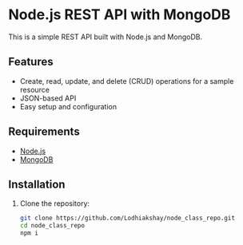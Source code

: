# Node.js REST API with MongoDB

This is a simple REST API built with Node.js and MongoDB.

## Features

- Create, read, update, and delete (CRUD) operations for a sample resource
- JSON-based API
- Easy setup and configuration

## Requirements

- [Node.js](https://nodejs.org/)
- [MongoDB](https://www.mongodb.com/)

## Installation

1. Clone the repository:
   ```bash
   git clone https://github.com/Lodhiakshay/node_class_repo.git
   cd node_class_repo
   npm i
